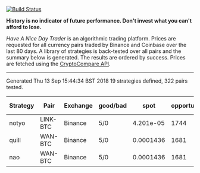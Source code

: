 [![Build Status](https://travis-ci.org/deanturpin/handt.svg?branch=master)](https://travis-ci.org/deanturpin/handt)

**History is no indicator of future performance. Don't invest what you can't
afford to lose.**

*Have A Nice Day Trader* is an algorithmic trading platform. Prices are
requested for all currency pairs traded by Binance and Coinbase over the last
80 days. A library of strategies is back-tested over all pairs and the summary
below is generated. The results are ordered by success. Prices are fetched
using the [CryptoCompare API](https://min-api.cryptocompare.com/).

---

Generated Thu 13 Sep 15:44:34 BST 2018
19 strategies defined, 322 pairs tested.

|Strategy|Pair|Exchange|good/bad|spot|opportunites|ratio|BUY NOW!|
|---|---|---|---|---|---|---|---|
|notyo|LINK-BTC|Binance|5/0|4.201e-05|1744|1.06864||
|quill|WAN-BTC|Binance|5/0|0.0001436|1681|0.998409||
|nao|WAN-BTC|Binance|5/0|0.0001436|1681|0.873955||
